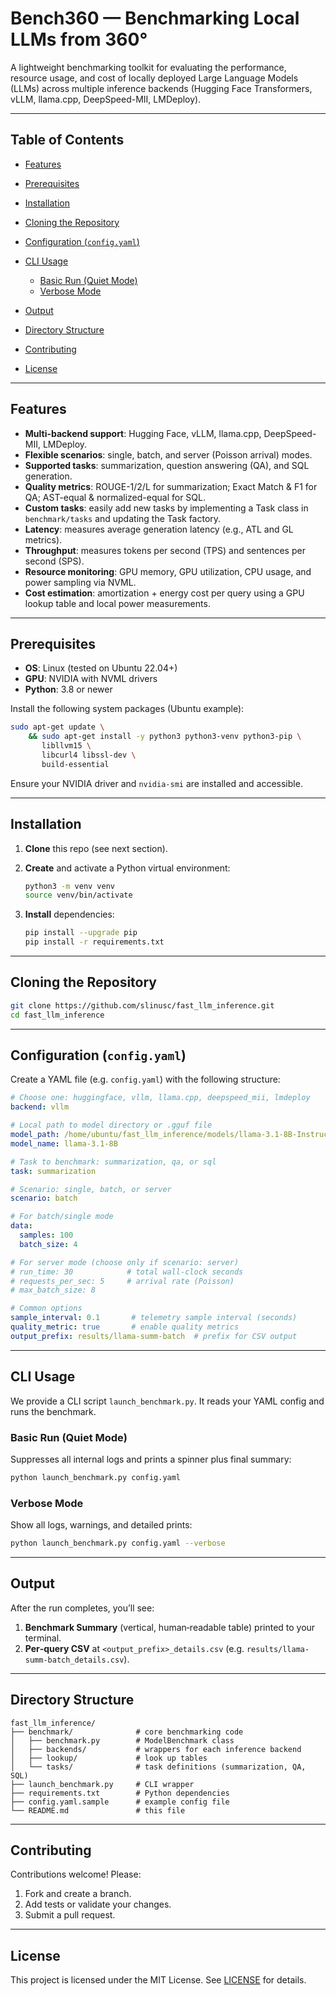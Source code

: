 # Bench360 — Benchmarking Local LLMs from 360°

A lightweight benchmarking toolkit for evaluating the performance, resource usage, and cost of locally deployed Large Language Models (LLMs) across multiple inference backends (Hugging Face Transformers, vLLM, llama.cpp, DeepSpeed-MII, LMDeploy).

---

## Table of Contents

* [Features](#features)
* [Prerequisites](#prerequisites)
* [Installation](#installation)
* [Cloning the Repository](#cloning-the-repository)
* [Configuration (`config.yaml`)](#configuration-configyaml)
* [CLI Usage](#cli-usage)

  * [Basic Run (Quiet Mode)](#basic-run-quiet-mode)
  * [Verbose Mode](#verbose-mode)
* [Output](#output)
* [Directory Structure](#directory-structure)
* [Contributing](#contributing)
* [License](#license)

---

## Features

* **Multi-backend support**: Hugging Face, vLLM, llama.cpp, DeepSpeed-MII, LMDeploy.
* **Flexible scenarios**: single, batch, and server (Poisson arrival) modes.
* **Supported tasks**: summarization, question answering (QA), and SQL generation.
* **Quality metrics**: ROUGE-1/2/L for summarization; Exact Match & F1 for QA; AST-equal & normalized-equal for SQL.
* **Custom tasks**: easily add new tasks by implementing a Task class in `benchmark/tasks` and updating the Task factory.
* **Latency**: measures average generation latency (e.g., ATL and GL metrics).
* **Throughput**: measures tokens per second (TPS) and sentences per second (SPS).
* **Resource monitoring**: GPU memory, GPU utilization, CPU usage, and power sampling via NVML.
* **Cost estimation**: amortization + energy cost per query using a GPU lookup table and local power measurements.

---

## Prerequisites

* **OS**: Linux (tested on Ubuntu 22.04+)
* **GPU**: NVIDIA with NVML drivers
* **Python**: 3.8 or newer

Install the following system packages (Ubuntu example):

```bash
sudo apt-get update \
    && sudo apt-get install -y python3 python3-venv python3-pip \
       libllvm15 \
       libcurl4 libssl-dev \
       build-essential
```

Ensure your NVIDIA driver and `nvidia-smi` are installed and accessible.

---

## Installation

1. **Clone** this repo (see next section).
2. **Create** and activate a Python virtual environment:

   ```bash
   python3 -m venv venv
   source venv/bin/activate
   ```
3. **Install** dependencies:

   ```bash
   pip install --upgrade pip
   pip install -r requirements.txt
   ```
---

## Cloning the Repository

```bash
git clone https://github.com/slinusc/fast_llm_inference.git
cd fast_llm_inference
```

---

## Configuration (`config.yaml`)

Create a YAML file (e.g. `config.yaml`) with the following structure:

```yaml
# Choose one: huggingface, vllm, llama.cpp, deepspeed_mii, lmdeploy
backend: vllm

# Local path to model directory or .gguf file
model_path: /home/ubuntu/fast_llm_inference/models/llama-3.1-8B-Instruct
model_name: llama-3.1-8B

# Task to benchmark: summarization, qa, or sql
task: summarization

# Scenario: single, batch, or server
scenario: batch

# For batch/single mode
data:
  samples: 100
  batch_size: 4

# For server mode (choose only if scenario: server)
# run_time: 30            # total wall‑clock seconds
# requests_per_sec: 5     # arrival rate (Poisson)
# max_batch_size: 8

# Common options
sample_interval: 0.1       # telemetry sample interval (seconds)
quality_metric: true       # enable quality metrics
output_prefix: results/llama-summ-batch  # prefix for CSV output
```

---

## CLI Usage

We provide a CLI script `launch_benchmark.py`. It reads your YAML config and runs the benchmark.

### Basic Run (Quiet Mode)

Suppresses all internal logs and prints a spinner plus final summary:

```bash
python launch_benchmark.py config.yaml
```

### Verbose Mode

Show all logs, warnings, and detailed prints:

```bash
python launch_benchmark.py config.yaml --verbose
```

---

## Output

After the run completes, you’ll see:

1. **Benchmark Summary** (vertical, human‑readable table) printed to your terminal.
2. **Per‑query CSV** at `<output_prefix>_details.csv` (e.g. `results/llama-summ-batch_details.csv`).

---

## Directory Structure

```
fast_llm_inference/
├── benchmark/              # core benchmarking code
│   ├── benchmark.py        # ModelBenchmark class
│   ├── backends/           # wrappers for each inference backend
│   ├── lookup/             # look up tables
│   └── tasks/              # task definitions (summarization, QA, SQL)
├── launch_benchmark.py     # CLI wrapper
├── requirements.txt        # Python dependencies
├── config.yaml.sample      # example config file
└── README.md               # this file
```

---

## Contributing

Contributions welcome! Please:

1. Fork and create a branch.
2. Add tests or validate your changes.
3. Submit a pull request.

---

## License

This project is licensed under the MIT License. See [LICENSE](LICENSE) for details.
